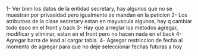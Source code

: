 1- Ver bien los datos de la entidad secretary, hay algunos que no se muestran por privasidad pero igualmente se mandan en la peticion
2- Los atributoss de la clase secretary estan en mayuscula algunos, hay q cambiar todo esoo en el front y back
3- Hay que arreglar los metodos agregar, modificar y eliminar, estan en el front pero no hacen nada en el back
4- Agregar barra de lead al cargar tabla.
4- Agregar restriccion de fecha al momento de agregar para que no deje seleccionar fechas futuras a hoy